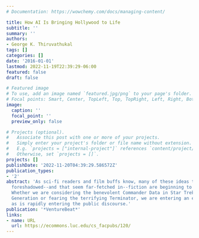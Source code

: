 ```yaml
---
# Documentation: https://wowchemy.com/docs/managing-content/

title: How AI Is Bringing Hollywood to Life
subtitle: ''
summary: ''
authors:
- George K. Thiruvathukal
tags: []
categories: []
date: '2016-01-01'
lastmod: 2022-11-19T22:39:29-06:00
featured: false
draft: false

# Featured image
# To use, add an image named `featured.jpg/png` to your page's folder.
# Focal points: Smart, Center, TopLeft, Top, TopRight, Left, Right, BottomLeft, Bottom, BottomRight.
image:
  caption: ''
  focal_point: ''
  preview_only: false

# Projects (optional).
#   Associate this post with one or more of your projects.
#   Simply enter your project's folder or file name without extension.
#   E.g. `projects = ["internal-project"]` references `content/project/deep-learning/index.md`.
#   Otherwise, set `projects = []`.
projects: []
publishDate: '2022-11-20T04:39:29.586572Z'
publication_types:
- '2'
abstract: 'As sci-fi readers and film buffs know, many of these ideas that have been
  foreshadowed--and that seem far-fetched in--fiction are beginning to seem possible.
  Whether we are considering the benevolent Commander Data in Star Trek: The Next
  Generation or fearing the terrifying Terminator, we are entering an era where AI
  as is rapidly entering the public discourse.'
publication: '*VentureBeat*'
links:
- name: URL
  url: https://ecommons.luc.edu/cs_facpubs/120/
---
```

